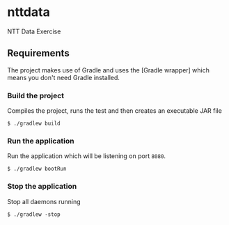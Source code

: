 # nttdata
NTT Data Exercise

## Requirements

The project makes use of Gradle and uses the [Gradle wrapper] which means you don't need Gradle installed.

### Build the project

Compiles the project, runs the test and then creates an executable JAR file

```console
$ ./gradlew build
```
### Run the application

Run the application which will be listening on port `8080`.

```console
$ ./gradlew bootRun
```

### Stop the application

Stop all daemons running

```console
$ ./gradlew -stop
```

